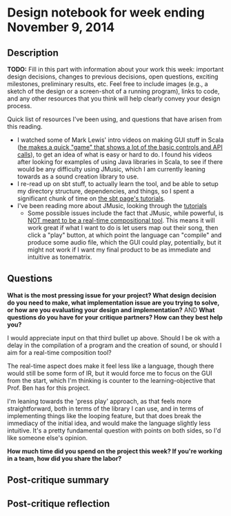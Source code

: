 # Design notebook for week ending November 9, 2014

## Description

**TODO:** Fill in this part with information about your work this week:
important design decisions, changes to previous decisions, open questions,
exciting milestones, preliminary results, etc. Feel free to include images
(e.g., a sketch of the design or a screen-shot of a running program), links to
code, and any other resources that you think will help clearly convey your
design process.

Quick list of resources I've been using, and questions that have arisen from this reading.

* I watched some of Mark Lewis' intro videos on making GUI stuff in Scala ([he makes a quick "game" that shows a lot of the basic controls and API calls](https://www.youtube.com/watch?v=AIdBBMVrRLQ)), to get an idea of what is easy or hard to do. I found his videos after looking for examples of using Java libraries in Scala, to see if there would be any difficulty using JMusic, which I am currently leaning towards as a sound creation library to use.
* I re-read up on sbt stuff, to actually learn the tool, and be able to setup my directory structure, dependencies, and things, so I spent a significant chunk of time on [the sbt page's tutorials](http://www.scala-sbt.org/0.13/tutorial/).
* I've been reading more about JMusic, looking through the [tutorials](http://explodingart.com/jmusic/jmtutorial/t1.html)
  * Some possible issues include the fact that JMusic, while powerful, is [NOT meant to be a real-time compositional tool](http://explodingart.com/jmusic/jmtutorial/x22.html). This means it will work great if what I want to do is let users map out their song, then click a "play" button, at which point the language can "compile" and produce some audio file, which the GUI could play, potentially, but it might not work if I want my final product to be as immediate and intuitive as tonematrix.

## Questions

**What is the most pressing issue for your project? What design decision do
you need to make, what implementation issue are you trying to solve, or how
are you evaluating your design and implementation?** AND **What questions do 
you have for your critique partners? How can they best help you?**

I would appreciate input on that third bullet up above. Should I be ok with a delay in the compilation of a program and the creation of sound, or should I aim for a real-time composition tool?

The real-time aspect does make it feel less like a language, though there would still be some form of IR, but it would force me to focus on the GUI from the start, which I'm thinking is counter to the learning-objective that Prof. Ben has for this project.

I'm leaning towards the 'press play' approach, as that feels more straightforward, both in terms of the library I can use, and in terms of implementing things like the looping feature, but that does break the immediacy of the initial idea, and would make the language slightly less intuitive. It's a pretty fundamental question with points on both sides, so I'd like someone else's opinion.


**How much time did you spend on the project this week? If you're working in a
team, how did you share the labor?**

## Post-critique summary

## Post-critique reflection
